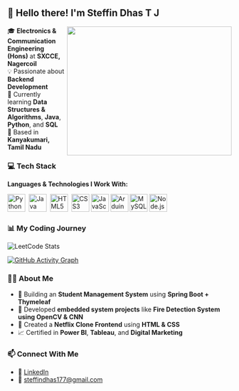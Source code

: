 ## 👋 Hello there! I'm **Steffin Dhas T J**

<img align="right" width="370" height="290" src="https://i.pinimg.com/originals/47/f0/34/47f0342cec72b800463bf003eac1257e.gif">

🎓 **Electronics & Communication Engineering (Hons)** at **SXCCE, Nagercoil**  
💡 Passionate about **Backend Development**  
🌱 Currently learning **Data Structures & Algorithms**, **Java**, **Python**, and **SQL**  
📍 Based in **Kanyakumari, Tamil Nadu**
<br>
### 💻 Tech Stack

**Languages & Technologies I Work With:**

<img height="40" src="https://img.icons8.com/color/48/python.png" title="Python"/>&nbsp; <img height="40" src="https://img.icons8.com/color/48/java-coffee-cup-logo.png" title="Java"/>&nbsp; <img height="40" src="https://img.icons8.com/color/48/html-5.png" title="HTML5"/> &nbsp;<img height="40" src="https://img.icons8.com/color/48/css3.png" title="CSS3"/>&nbsp;<img height="40" src="https://img.icons8.com/color/48/javascript.png" title="JavaScript"/>&nbsp;<img height="40" src="https://img.icons8.com/fluent/48/arduino.png" title="Arduino"/>&nbsp;<img height="40" src="https://img.icons8.com/color/48/mysql-logo.png" title="MySQL"/>&nbsp;<img height="40" src="https://img.icons8.com/color/48/nodejs.png" title="Node.js"/>
<br>
### 📊 My Coding Journey

![LeetCode Stats](https://leetcard.jacoblin.cool/steffindhas177?theme=dark&font=Marcellus&ext=heatmap)

[![GitHub Activity Graph](https://github-readme-activity-graph.vercel.app/graph?username=steffindhas&bg_color=121112&color=15c18d&line=04fb5a&point=403d3d&area=true&hide_border=true)](https://github.com/ashutosh00710/github-readme-activity-graph)



### 👨‍💻 About Me

- 🚀 Building an **Student Management System** using **Spring Boot + Thymeleaf**
- 🤖 Developed **embedded system projects** like **Fire Detection System using OpenCV & CNN**
- 🎨 Created a **Netflix Clone Frontend** using **HTML & CSS**
- 📈 Certified in **Power BI**, **Tableau**, and **Digital Marketing**



### 📫 Connect With Me

- 💼 [LinkedIn](https://www.linkedin.com/in/steffindhas) 
- 📧 steffindhas177@gmail.com 


